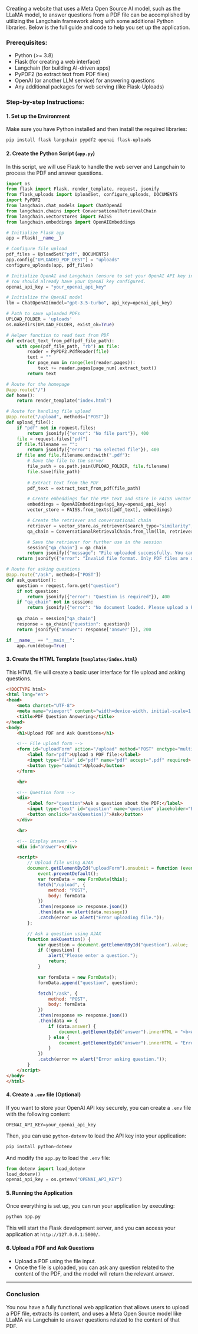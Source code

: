 Creating a website that uses a Meta Open Source AI model, such as the LLaMA model, to answer questions from a PDF file can be accomplished by utilizing the Langchain framework along with some additional Python libraries. Below is the full guide and code to help you set up the application.

### Prerequisites:
- Python (>= 3.8)
- Flask (for creating a web interface)
- Langchain (for building AI-driven apps)
- PyPDF2 (to extract text from PDF files)
- OpenAI (or another LLM service) for answering questions
- Any additional packages for web serving (like Flask-Uploads)

### Step-by-step Instructions:

#### 1. Set up the Environment

Make sure you have Python installed and then install the required libraries:

```bash
pip install flask langchain pypdf2 openai flask-uploads
```

#### 2. Create the Python Script (`app.py`)

In this script, we will use Flask to handle the web server and Langchain to process the PDF and answer questions.

```python
import os
from flask import Flask, render_template, request, jsonify
from flask_uploads import UploadSet, configure_uploads, DOCUMENTS
import PyPDF2
from langchain.chat_models import ChatOpenAI
from langchain.chains import ConversationalRetrievalChain
from langchain.vectorstores import FAISS
from langchain.embeddings import OpenAIEmbeddings

# Initialize Flask app
app = Flask(__name__)

# Configure file upload
pdf_files = UploadSet("pdf", DOCUMENTS)
app.config["UPLOADED_PDF_DEST"] = "uploads"
configure_uploads(app, pdf_files)

# Initialize OpenAI and Langchain (ensure to set your OpenAI API key in environment variables)
# You should already have your OpenAI key configured.
openai_api_key = "your_openai_api_key"

# Initialize the OpenAI model
llm = ChatOpenAI(model="gpt-3.5-turbo", api_key=openai_api_key)

# Path to save uploaded PDFs
UPLOAD_FOLDER = 'uploads'
os.makedirs(UPLOAD_FOLDER, exist_ok=True)

# Helper function to read text from PDF
def extract_text_from_pdf(pdf_file_path):
    with open(pdf_file_path, "rb") as file:
        reader = PyPDF2.PdfReader(file)
        text = ""
        for page_num in range(len(reader.pages)):
            text += reader.pages[page_num].extract_text()
        return text

# Route for the homepage
@app.route("/")
def home():
    return render_template("index.html")

# Route for handling file upload
@app.route("/upload", methods=["POST"])
def upload_file():
    if "pdf" not in request.files:
        return jsonify({"error": "No file part"}), 400
    file = request.files["pdf"]
    if file.filename == "":
        return jsonify({"error": "No selected file"}), 400
    if file and file.filename.endswith(".pdf"):
        # Save the file to the server
        file_path = os.path.join(UPLOAD_FOLDER, file.filename)
        file.save(file_path)
        
        # Extract text from the PDF
        pdf_text = extract_text_from_pdf(file_path)

        # Create embeddings for the PDF text and store in FAISS vector store
        embeddings = OpenAIEmbeddings(api_key=openai_api_key)
        vector_store = FAISS.from_texts([pdf_text], embeddings)

        # Create the retriever and conversational chain
        retriever = vector_store.as_retriever(search_type="similarity", search_kwargs={"k": 1})
        qa_chain = ConversationalRetrievalChain.from_llm(llm, retriever)

        # Save the retriever for further use in the session
        session["qa_chain"] = qa_chain
        return jsonify({"message": "File uploaded successfully. You can now ask questions."}), 200
    return jsonify({"error": "Invalid file format. Only PDF files are allowed."}), 400

# Route for asking questions
@app.route("/ask", methods=["POST"])
def ask_question():
    question = request.form.get("question")
    if not question:
        return jsonify({"error": "Question is required"}), 400
    if "qa_chain" not in session:
        return jsonify({"error": "No document loaded. Please upload a PDF first."}), 400
    
    qa_chain = session["qa_chain"]
    response = qa_chain({"question": question})
    return jsonify({"answer": response['answer']}), 200

if __name__ == "__main__":
    app.run(debug=True)
```

#### 3. Create the HTML Template (`templates/index.html`)

This HTML file will create a basic user interface for file upload and asking questions.

```html
<!DOCTYPE html>
<html lang="en">
<head>
    <meta charset="UTF-8">
    <meta name="viewport" content="width=device-width, initial-scale=1.0">
    <title>PDF Question Answering</title>
</head>
<body>
    <h1>Upload PDF and Ask Questions</h1>

    <!-- File upload form -->
    <form id="uploadForm" action="/upload" method="POST" enctype="multipart/form-data">
        <label for="pdf">Upload a PDF file:</label>
        <input type="file" id="pdf" name="pdf" accept=".pdf" required>
        <button type="submit">Upload</button>
    </form>

    <hr>

    <!-- Question form -->
    <div>
        <label for="question">Ask a question about the PDF:</label>
        <input type="text" id="question" name="question" placeholder="Enter your question" required>
        <button onclick="askQuestion()">Ask</button>
    </div>

    <hr>

    <!-- Display answer -->
    <div id="answer"></div>

    <script>
        // Upload file using AJAX
        document.getElementById("uploadForm").onsubmit = function (event) {
            event.preventDefault();
            var formData = new FormData(this);
            fetch("/upload", {
                method: "POST",
                body: formData
            })
            .then(response => response.json())
            .then(data => alert(data.message))
            .catch(error => alert("Error uploading file."));
        };

        // Ask a question using AJAX
        function askQuestion() {
            var question = document.getElementById("question").value;
            if (!question) {
                alert("Please enter a question.");
                return;
            }

            var formData = new FormData();
            formData.append("question", question);

            fetch("/ask", {
                method: "POST",
                body: formData
            })
            .then(response => response.json())
            .then(data => {
                if (data.answer) {
                    document.getElementById("answer").innerHTML = "<b>Answer:</b> " + data.answer;
                } else {
                    document.getElementById("answer").innerHTML = "Error: " + data.error;
                }
            })
            .catch(error => alert("Error asking question."));
        }
    </script>
</body>
</html>
```

#### 4. Create a `.env` file (Optional)

If you want to store your OpenAI API key securely, you can create a `.env` file with the following content:

```
OPENAI_API_KEY=your_openai_api_key
```

Then, you can use `python-dotenv` to load the API key into your application:

```bash
pip install python-dotenv
```

And modify the `app.py` to load the `.env` file:

```python
from dotenv import load_dotenv
load_dotenv()
openai_api_key = os.getenv("OPENAI_API_KEY")
```

#### 5. Running the Application

Once everything is set up, you can run your application by executing:

```bash
python app.py
```

This will start the Flask development server, and you can access your application at `http://127.0.0.1:5000/`.

#### 6. Upload a PDF and Ask Questions

- Upload a PDF using the file input.
- Once the file is uploaded, you can ask any question related to the content of the PDF, and the model will return the relevant answer.

---

### Conclusion

You now have a fully functional web application that allows users to upload a PDF file, extracts its content, and uses a Meta Open Source model like LLaMA via Langchain to answer questions related to the content of that PDF.


